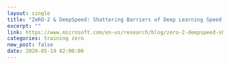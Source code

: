 ```yaml
---
layout: single
title: "ZeRO-2 & DeepSpeed: Shattering Barriers of Deep Learning Speed & Scale"
excerpt: ""
link: https://www.microsoft.com/en-us/research/blog/zero-2-deepspeed-shattering-barriers-of-deep-learning-speed-scale/
categories: training zero
new_post: false
date: 2020-05-19 02:00:00
---
```

